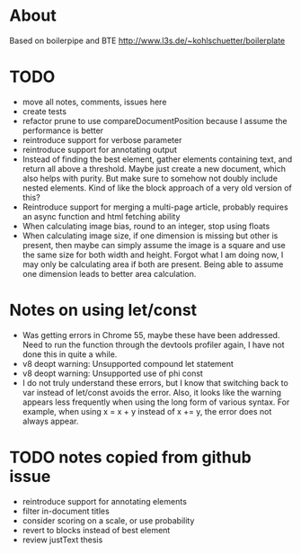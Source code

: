 
# About

Based on boilerpipe and BTE
http://www.l3s.de/~kohlschuetter/boilerplate

# TODO

* move all notes, comments, issues here
* create tests
* refactor prune to use compareDocumentPosition because I assume the performance
is better
* reintroduce support for verbose parameter
* reintroduce support for annotating output
* Instead of finding the best element, gather elements containing text, and
return all above a threshold. Maybe just create a new document, which also
helps with purity. But make sure to somehow not doubly include nested elements.
Kind of like the block approach of a very old version of this?
* Reintroduce support for merging a multi-page article, probably requires an
async function and html fetching ability
* When calculating image bias, round to an integer, stop using floats
* When calculating image size, if one dimension is missing but other is present,
then maybe can simply assume the image is a square and use the same size for
both width and height. Forgot what I am doing now, I may only be calculating
area if both are present. Being able to assume one dimension leads to better
area calculation.

# Notes on using let/const

* Was getting errors in Chrome 55, maybe these have been addressed. Need to
run the function through the devtools profiler again, I have not done this in
quite a while.
* v8 deopt warning: Unsupported compound let statement
* v8 deopt warning: Unsupported use of phi const
* I do not truly understand these errors, but I know that switching back to
var instead of let/const avoids the error. Also, it looks like the warning
appears less frequently when using the long form of various syntax. For example,
when using x = x + y instead of x += y, the error does not always appear.

# TODO notes copied from github issue

* reintroduce support for annotating elements
* filter in-document titles
* consider scoring on a scale, or use probability
* revert to blocks instead of best element
* review justText thesis
